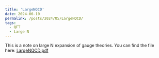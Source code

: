 ```yaml
---
title: 'LargeNQCD'
date: 2024-06-10
permalink: /posts/2024/05/LargeNQCD/
tags:
  - QFT
  - Large N
---
```


This is a note on large N expansion of gauge theories. 
You can find the file here: [LargeNQCD.pdf](../files/LargeNQCD.pdf)

